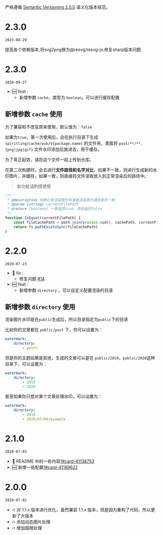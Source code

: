 严格遵循 [Semantic Versioning 2.0.0](http://semver.org/lang/zh-CN/) 语义化版本规范。

# 2.3.0

`2023-08-29`

提高各个依赖版本,将svg2png换为@resvg/resvg-js.修复sharp版本问题.

# 2.3.0

`2020-09-27`

-   🆕 feat :
    -   新增参数 `cache`，类型为 `boolean`。可以进行缓存配置

## 新增参数 `cache` 使用

为了兼容和不改变原来使用，默认值为：`false`

如果为`true`，第一次使用后，会在执行目录下生成 `spiritling/cache/pub/${package.name}` 的文件夹，里面将 `post/**/**.{png|jpg|gif}` 文件水印添加后放进去，用于缓存。

为了真正起效，请将这个文件一起上传到仓库。

在第二次构建时，会去进行**文件路径和名字对比**，如果不一致，则进行生成新的水印图片，并缓存，如果一致，则直接将文件读取放入到正常渲染后的路径中。

> 新功能请酌情使用

```js
/**
 * @description 判断已有渲染图片和准备渲染图片路径是否一致
 * @param {string} currentFilePath
 * @return {boolean} 一致返回true，否则返回false
 */
function IsEqual(currentFilePath) {
    const fileCachePath = path.join(process.cwd(), cachePath, currentFilePath)
    return fs.pathExistsSync(fileCachePath)
}
```

# 2.2.0

`2020-07-23`

-   🐛 fix :
    -   修复问题 [#14](https://github.com/SpiritLingPub/hexo-images-watermark/issues/14)
-   🆕 feat :
    -   新增参数 `directory` ，可以自定义配置渲染的目录

## 新增参数 `directory` 使用

渲染图片水印是在`public`生成后，所以目录指定为`public`下的目录

比如你的文章都在 `public/post` 下，你可以设置为：

```yml
watermark:
    directory:
        - posts
```

但是你的主题如果是其他，生成的文章可以是在 `public/2019`，`public/2020`这种目录下，可以设置为：

```yml
watermark:
    directory:
        - 2019
        - 2020
```

甚至如果你只想对某个文章处理水印，可以设置为：

```yml
watermark:
    directory:
        - 2019
        - 2020/07/09/example
```

# 2.1.0

`2020-07-03`

-   🧾 README 中的一些内容[1#card-41138753](https://github.com/SpiritLingPub/hexo-images-watermark/projects/1#card-41138753)
-   🆕 新增一些配置[1#card-41189622](https://github.com/SpiritLingPub/hexo-images-watermark/projects/1#card-41189622)

# 2.0.0

`2020-07-02`

-   🔥 对 1.1.x 版本进行优化，虽然兼容 1.1.x 版本，但是因为重构了代码，所以更新了大版本
-   🔥 添加动态图片处理
-   🔥 增加超限处理
